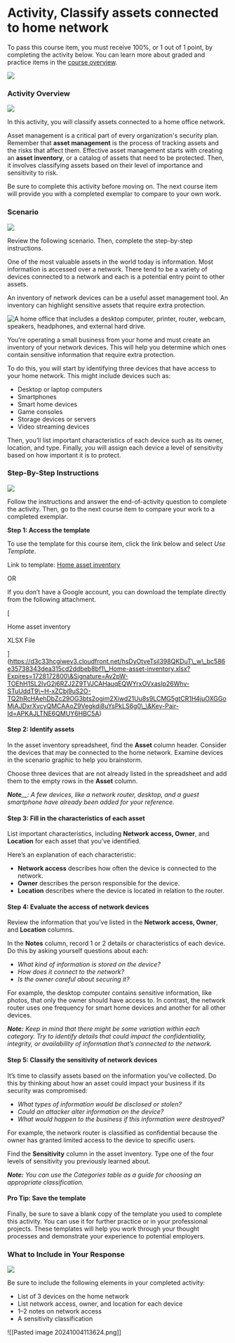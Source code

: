 # Activity, Classify assets connected to home network

To pass this course item, you must receive 100%, or 1 out of 1 point, by completing the activity below. You can learn more about graded and practice items in the [course overview](https://www.coursera.org/learn/assets-threats-and-vulnerabilities/supplement/ChT4c/course-5-overview).

![](https://d3c33hcgiwev3.cloudfront.net/imageAssetProxy.v1/zWGq3NYWS-67RvkNvvt2aw_da071c82bf264a239b19952603825af1_ifdxGHWoFAa6XEYeC1oGinNgbosJqFSyy4fo9BHN1vcnAG3ETX2ryswq9ZyB_OeONXacHLzza94qjTOMHeijK-QPEIyABo4U_-wLYFBQhurekiSypJW2e27-MkvI0yovZR85KBawkUNLGp8kVk2M1qmt86tdWidRawGV6OxP8ADjdGmiRTRXXONPid_GMA?expiry=1728172800000\&hmac=HjXXnv0-I0H7jX8AEVLI9B9OlvHIkw6S85TLPY29B_4)

### Activity Overview

![](https://d3c33hcgiwev3.cloudfront.net/imageAssetProxy.v1/bMeh0kzDSsiAlrMg034usw_abc4514fca5d4eeb9bc90936c66b31f1_QvS8VH7w3B7e3sQ-H-ASwpqKB9i0OP60WdXeKivoHPGqQ3KK_-Kisf0sLWRFBTiCkkK1s95FqEmnwQQsUIAPHz7w53NOiZr65nGIwuyd3ExVCO-voOOXi271M_VGDph0oBB9tySRR3xEPEvDiHRa6eGZ7uq0TWH64XrFGmvzFu41KzubstdvXXuvF0Zlug?expiry=1728172800000\&hmac=XqcIszQkqLehvZfM_3Lj76V8VU76oFS1KenfIsmpr6c)

In this activity, you will classify assets connected to a home office network.

Asset management is a critical part of every organization's security plan. Remember that **asset management** is the process of tracking assets and the risks that affect them. Effective asset management starts with creating an **asset inventory**, or a catalog of assets that need to be protected. Then, it involves classifying assets based on their level of importance and sensitivity to risk.

Be sure to complete this activity before moving on. The next course item will provide you with a completed exemplar to compare to your own work.

### Scenario

![](https://d3c33hcgiwev3.cloudfront.net/imageAssetProxy.v1/SW66AUISSQGahMGSkOzPSA_aeb798da7f294a0796d9764c0a694ef1_L-UOR_rtWbg2771ycVcAXom9gFEt2QGUWj28HaHAVqG25JITf40R_JaBU6pood6HR4CnjSArh8atBvKxqWvUJFCO9t89Ie9IpyezzipMJJ8lbaNHkFMoe9jTGfgRL5gpXeIeoPqJT-RpsjRKdI0IyDLLYoRLCxsSBVNRMGBDsSN2hK2ni0oyrsHMXCDVaQ?expiry=1728172800000\&hmac=4pmYI-_gPWYyfINQGWgh6tb9ZL4Z-7MmjEsW7atv6F8)

Review the following scenario. Then, complete the step-by-step instructions.

One of the most valuable assets in the world today is information. Most information is accessed over a network. There tend to be a variety of devices connected to a network and each is a potential entry point to other assets.

An inventory of network devices can be a useful asset management tool. An inventory can highlight sensitive assets that require extra protection.

![A home office that includes a desktop computer, printer, router, webcam, speakers, headphones, and external hard drive.](https://d3c33hcgiwev3.cloudfront.net/imageAssetProxy.v1/DI0UdPTXQZaKBH6U2COI2w_22f6d4855bff41c1b971796827a895f1_gEEbFojsNk_Cu-5-Hh5fQ1Vnx9XRopqFhxaks_ntc89bMPGKcbHIJJqTEvtba3W5rcUmKWep1CC4ai3O0vgMrjJ9vLtSoCL2YVaQLWxKszOBrepM9r9u_PnbBcabj-x5n7PYESUCOODgNp0isX6YqIQ?expiry=1728172800000\&hmac=7Cm47d0lDTyAs32uW-TkQvFQoBJoKQRue4p3opS36KY)

You’re operating a small business from your home and must create an inventory of your network devices. This will help you determine which ones contain sensitive information that require extra protection.

To do this, you will start by identifying three devices that have access to your home network. This might include devices such as:

* Desktop or laptop computers
* Smartphones
* Smart home devices
* Game consoles
* Storage devices or servers
* Video streaming devices

Then, you’ll list important characteristics of each device such as its owner, location, and type. Finally, you will assign each device a level of sensitivity based on how important it is to protect.

### Step-By-Step Instructions

![](https://d3c33hcgiwev3.cloudfront.net/imageAssetProxy.v1/j8Q6Z2PiQnmgPd_RAFfxFw_6131b281f7984ceb8a90e740ba8142f1_L-UOR_rtWbg2771ycVcAXom9gFEt2QGUWj28HaHAVqG25JITf40R_JaBU6pood6HR4CnjSArh8atBvKxqWvUJFCO9t89Ie9IpyezzipMJJ8lbaNHkFMoe9jTGfgRL5gpXeIeoPqJT-RpsjRKdI0IyDLLYoRLCxsSBVNRMGBDsSN2hK2ni0oyrsHMXCDVaQ?expiry=1728172800000\&hmac=h4zvqP4h2PdTJ07NFgNVnSagkjklQrRLfrpXQ1Rg2Zo)

Follow the instructions and answer the end-of-activity question to complete the activity. Then, go to the next course item to compare your work to a completed exemplar.

**Step 1: Access the template**

To use the template for this course item, click the link below and select _Use Template_.&#x20;

Link to template: [Home asset inventory](https://docs.google.com/spreadsheets/d/1x2MoqRGpK1WFj3kg5gPjCVTczWzQ0odc1LrO-ZZbIys/template/preview?resourcekey=0-IWZFZN2pMTG6JbJcaCc7ig)

OR

If you don’t have a Google account, you can download the template directly from the following attachment.

\[

Home asset inventory

XLSX File

]\(https://d3c33hcgiwev3.cloudfront.net/hsDyOtveTsil398QKDuT\_w\_bc586e35738343dea315cd2ddbeb8bf1\_Home-asset-inventory.xlsx?Expires=1728172800\&Signature=Av2pW-TOEhH1SL2IvG2j6RZJ2Z9TVJCAHauqEQWYrxOVxasIp26Whv-STuUddT9\~H-xZCbj9uS2O-TQ2hRcHAehDbZc29OG3bts2ogim2Xiwd21Uu8s9LCMG5gtCR1H4juOXGGoMjAJDxrXvcyQMCAAoZ9Vegkdi8uYsPkLS6g0\_\&Key-Pair-Id=APKAJLTNE6QMUY6HBC5A)

#### **Step 2: Identify assets**

In the asset inventory spreadsheet, find the **Asset** column header. Consider the devices that may be connected to the home network. Examine devices in the scenario graphic to help you brainstorm.

Choose three devices that are not already listed in the spreadsheet and add them to the empty rows in the **Asset** column.

_**Note**\_\_: A few devices, like a network router, desktop, and a guest smartphone have already been added for your reference._

#### **Step 3: Fill in the characteristics of each asset**

List important characteristics, including **Network access, Owner**, and **Location** for each asset that you’ve identified.

Here’s an explanation of each characteristic:&#x20;

* **Network access** describes how often the device is connected to the network.
* **Owner** describes the person responsible for the device.
* **Location** describes where the device is located in relation to the router.

#### **Step 4: Evaluate the access of network devices**&#x20;

Review the information that you’ve listed in the **Network access, Owner**, and **Location** columns.

In the **Notes** column, record 1 or 2 details or characteristics of each device. Do this by asking yourself questions about each:

* _What kind of information is stored on the device?_
* _How does it connect to the network?_
* _Is the owner careful about securing it?_

For example, the desktop computer contains sensitive information, like photos, that only the owner should have access to. In contrast, the network router uses one frequency for smart home devices and another for all other devices.

_**Note:**_ _Keep in mind that there might be some variation within each category. Try to identify details that could impact the confidentiality, integrity, or availability of information that’s connected to the network._

#### **Step 5: Classify the sensitivity of network devices**

It’s time to classify assets based on the information you’ve collected. Do this by thinking about how an asset could impact your business if its security was compromised:

* _What types of information would be disclosed or stolen?_
* _Could an attacker alter information on the device?_
* _What would happen to the business if this information were destroyed?_

For example, the network router is classified as confidential because the owner has granted limited access to the device to specific users.

Find the **Sensitivity** column in the asset inventory. Type one of the four levels of sensitivity you previously learned about.

_**Note:**_ _You can use the Categories table as a guide for choosing an appropriate classification._

#### **Pro Tip: Save the template**

Finally, be sure to save a blank copy of the template you used to complete this activity. You can use it for further practice or in your professional projects. These templates will help you work through your thought processes and demonstrate your experience to potential employers.

### What to Include in Your Response

![](https://d3c33hcgiwev3.cloudfront.net/imageAssetProxy.v1/8ECEEWLQRdae4NAnMD0qGw_598d1a77900b4ec7bd24686176594bf1_9qybv0xDmnU-6RMqCUBN-X2eV-wR0N_0MJ6FG8qrAiwK0BqcRp4eF0AU9TZllRYZ-crdm88CC_HOQZ2rhl2BLr98yEAhWQ663d1Hf31JRYbSt3Y8ykTLKSr4XGUzPEfRURMyJ43Q8wQKL_-eX0CbWhQJuqGS3gEyeIEYsMxjyIrY5Oiw6nB9gRPLzGEhUw?expiry=1728172800000\&hmac=JF0EAA83SUnTR7b4lB2mx9n6efyxGUjAFr1djbi9wOI)

Be sure to include the following elements in your completed activity:&#x20;

* List of 3 devices on the home network
* List network access, owner, and location for each device
* 1–2 notes on network access
* A sensitivity classification

!\[\[Pasted image 20241004113624.png]]
